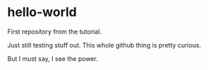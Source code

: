 hello-world
===========

First repository from the tutorial.

Just still testing stuff out.  This whole github thing is pretty curious.

But I must say, I see the power.
